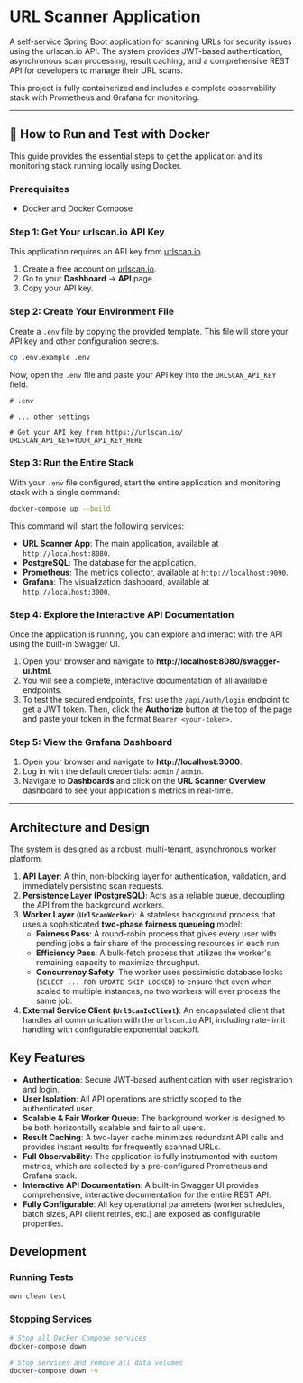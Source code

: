 # URL Scanner Application

A self-service Spring Boot application for scanning URLs for security issues using the urlscan.io API. The system provides JWT-based authentication, asynchronous scan processing, result caching, and a comprehensive REST API for developers to manage their URL scans.

This project is fully containerized and includes a complete observability stack with Prometheus and Grafana for monitoring.

---

## 🚀 How to Run and Test with Docker

This guide provides the essential steps to get the application and its monitoring stack running locally using Docker.

### Prerequisites

- Docker and Docker Compose

### Step 1: Get Your urlscan.io API Key

This application requires an API key from [urlscan.io](https://urlscan.io/).

1.  Create a free account on [urlscan.io](https://urlscan.io/).
2.  Go to your **Dashboard** -> **API** page.
3.  Copy your API key.

### Step 2: Create Your Environment File

Create a `.env` file by copying the provided template. This file will store your API key and other configuration secrets.

```bash
cp .env.example .env
```

Now, open the `.env` file and paste your API key into the `URLSCAN_API_KEY` field.

```dotenv
# .env

# ... other settings

# Get your API key from https://urlscan.io/
URLSCAN_API_KEY=YOUR_API_KEY_HERE
```

### Step 3: Run the Entire Stack

With your `.env` file configured, start the entire application and monitoring stack with a single command:

```bash
docker-compose up --build
```

This command will start the following services:
- **URL Scanner App**: The main application, available at `http://localhost:8080`.
- **PostgreSQL**: The database for the application.
- **Prometheus**: The metrics collector, available at `http://localhost:9090`.
- **Grafana**: The visualization dashboard, available at `http://localhost:3000`.

### Step 4: Explore the Interactive API Documentation

Once the application is running, you can explore and interact with the API using the built-in Swagger UI.

1.  Open your browser and navigate to **http://localhost:8080/swagger-ui.html**.
2.  You will see a complete, interactive documentation of all available endpoints.
3.  To test the secured endpoints, first use the `/api/auth/login` endpoint to get a JWT token. Then, click the **Authorize** button at the top of the page and paste your token in the format `Bearer <your-token>`.

### Step 5: View the Grafana Dashboard

1.  Open your browser and navigate to **http://localhost:3000**.
2.  Log in with the default credentials: `admin` / `admin`.
3.  Navigate to **Dashboards** and click on the **URL Scanner Overview** dashboard to see your application's metrics in real-time.

---

## Architecture and Design

The system is designed as a robust, multi-tenant, asynchronous worker platform.

1.  **API Layer**: A thin, non-blocking layer for authentication, validation, and immediately persisting scan requests.
2.  **Persistence Layer (PostgreSQL)**: Acts as a reliable queue, decoupling the API from the background workers.
3.  **Worker Layer (`UrlScanWorker`)**: A stateless background process that uses a sophisticated **two-phase fairness queueing** model:
    *   **Fairness Pass**: A round-robin process that gives every user with pending jobs a fair share of the processing resources in each run.
    *   **Efficiency Pass**: A bulk-fetch process that utilizes the worker's remaining capacity to maximize throughput.
    *   **Concurrency Safety**: The worker uses pessimistic database locks (`SELECT ... FOR UPDATE SKIP LOCKED`) to ensure that even when scaled to multiple instances, no two workers will ever process the same job.
4.  **External Service Client (`UrlScanIoClient`)**: An encapsulated client that handles all communication with the `urlscan.io` API, including rate-limit handling with configurable exponential backoff.

## Key Features

- **Authentication**: Secure JWT-based authentication with user registration and login.
- **User Isolation**: All API operations are strictly scoped to the authenticated user.
- **Scalable & Fair Worker Queue**: The background worker is designed to be both horizontally scalable and fair to all users.
- **Result Caching**: A two-layer cache minimizes redundant API calls and provides instant results for frequently scanned URLs.
- **Full Observability**: The application is fully instrumented with custom metrics, which are collected by a pre-configured Prometheus and Grafana stack.
- **Interactive API Documentation**: A built-in Swagger UI provides comprehensive, interactive documentation for the entire REST API.
- **Fully Configurable**: All key operational parameters (worker schedules, batch sizes, API client retries, etc.) are exposed as configurable properties.

## Development

### Running Tests

```bash
mvn clean test
```

### Stopping Services

```bash
# Stop all Docker Compose services
docker-compose down

# Stop services and remove all data volumes
docker-compose down -v
```
